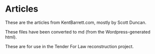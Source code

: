 # Articles
These are the articles from KentBarrett.com, mostly by Scott Duncan.

These files have been converted to md (from the Wordpress-generated html).

These are for use in the Tender For Law reconstruction project.
